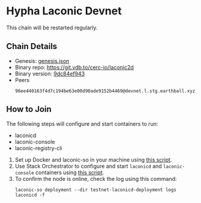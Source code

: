 # Hypha Laconic Devnet

This chain will be restarted regularly.

## Chain Details

* Genesis: [genesis.json](genesis.json)
* Binary repo: https://git.vdb.to/cerc-io/laconic2d
* Binary version: [9dc84ef943](https://git.vdb.to/cerc-io/laconic2d/commit/9dc84ef9438e32a40df4274de79f72abe6d6d9a7)
* Peers
  ```
  96ee440163f4d7c194be63e00d90ade9152b4469@devnet.l.stg.earthball.xyz:26656
  ```

## How to Join

The following steps will configure and start containers to run:
* laconicd
* laconic-console
* laconic-registry-cli

1. Set up Docker and laconic-so in your machine using [this script](https://raw.githubusercontent.com/cerc-io/stack-orchestrator/main/scripts/quick-install-linux.sh).
2. Use Stack Orchestrator to configure and start `laconicd` and `laconic-console` containers using [this script]([setup-containers.sh](https://github.com/hyphacoop/laconic-testnets/raw/main/devnet/setup-containers.sh)).
3. To confirm the node is online, check the log using this command:
   ```
   laconic-so deployment --dir testnet-laconicd-deployment logs laconicd -f
   ```
